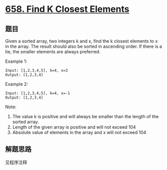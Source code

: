 # [658. Find K Closest Elements](https://leetcode-cn.com/problems/find-k-closest-elements/)

## 题目

Given a sorted array, two integers k and x, find the k closest elements to x in the array. The result should also be sorted in ascending order. If there is a tie, the smaller elements are always preferred.

Example 1:

```text
Input: [1,2,3,4,5], k=4, x=3
Output: [1,2,3,4]
```

Example 2:

```text
Input: [1,2,3,4,5], k=4, x=-1
Output: [1,2,3,4]
```

Note:

1. The value k is positive and will always be smaller than the length of the sorted array.
1. Length of the given array is positive and will not exceed 104
1. Absolute value of elements in the array and x will not exceed 104

## 解题思路

见程序注释
